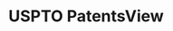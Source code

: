 ---
bigquery: https://console.cloud.google.com/bigquery?p=patents-public-data&d=patentsview&page=dataset
citation: Attribution should be given to PatentsView for use, distribution, or derivative
  works.
code: https://github.com/CSSIP-AIR/PatentsView-Code-Snippets/
contributors: USPTO
cost: None
description: 'PatentsView includes US patent data including raw data (summaries, applications,
  pregrant applications), disambugations of inventors and assignees, and inventor
  gender estimates.  Also foreign priority data, # of figures and sheets, and government
  interest statements.'
documentation: https://patentsview.org/query/builder-faqs
last_edit: 04/12/2022, 04:34:40
location: https://patentsview.org/
maintained_by: USPTO
record_creation_timestamp: 12/2/2020 17:20:46
schema_fields:
- num_figures
- patent_id
- disamb_inventor_id_20200630
- lawyer_id
- _102_date
- rawassignee_id
- classification_value
- male
- latlong
- latin_name
- reldocno
- symbol_position
- designation
- num
- subsection_id
- rawinventor_id
- disamb_assignee_id_20190820
- disamb_assignee_id_20181127
- country_transformed
- number
- dependent
- disamb_inventor_id_20191008
- action_date
- classification_level
- disamb_assignee_id_20190312
- length
- _371_date
- withdrawn
- section_id
- disamb_inventor_id_20200929
- country
- kind
- disamb_inventor_id_20191231
- applicant_type
- fname
- male_flag
- filename
- term_extension
- longitude
- subgroup_id
- field_id
- state_fips
- attribution_status
- lname
- doctype
- disamb_inventor_id_20201229
- ipc_class
- latitude
- location_id
- title
- field_title
- group_id
- abstract
- group
- level_one
- county_fips
- contract_award_number
- deceased
- term_disclaimer
- subgroup
- name_last
- level_two
- category_id
- disamb_inventor_id_20181127
- disamb_inventor_id_20180528
- assignee_id
- disamb_inventor_id_20170808
- disamb_assignee_id_20191231
- sector_title
- classification_data_source
- role
- text
- county
- disclaimer_date
- disamb_inventor_id_20171003
- status
- disamb_inventor_id_20200331
- num_sheets
- main_group
- num_claims
- f102_date
- publication_number
- disamb_inventor_id_20170307
- sequence
- name_first
- exemplary
- relkind
- id
- organization
- disamb_inventor_id_20190312
- gi_statement
- ipc_version_indicator
- disamb_assignee_id_20200630
- lapse_of_patent
- disamb_assignee_id_20200331
- citation_id
- uuid
- series_code
- type
- category
- subcategory_id
- level_three
- application_id
- disamb_inventor_id_20190820
- city
- rule_47
- term_grant
- doc_type
- variety
- state
- subclass_id
- date
- section
- disamb_assignee_id_20200929
- name
- rel_id
- f371_date
- disamb_inventor_id_20171226
- mainclass_id
- rawlocation_id
- subclass
- classification_status
- organization_id
- disamb_assignee_id_20191008
- inventor_id
shortname: patentsview
tags:
- disambiguation
- United States
- gender
terms_of_use: Creative Commons Attribution 4.0 International License.
timeframe: 1963-1999
title: USPTO PatentsView
uuid: cf1780b1-e265-4e49-8d1d-83b9cfe0fd9a
---